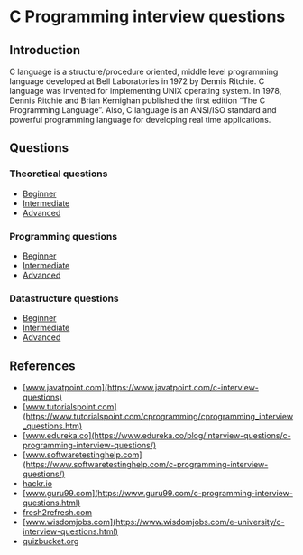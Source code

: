 # C Programming interview questions

## Introduction
C language is a structure/procedure oriented, middle level programming language developed at Bell Laboratories in 1972 by Dennis Ritchie.
C language was invented for implementing UNIX operating system.
In 1978, Dennis Ritchie and Brian Kernighan published the first edition “The C Programming Language”.
Also, C language is an ANSI/ISO standard and powerful programming language for developing real time applications.
## Questions
### Theoretical questions
- [Beginner](/c/theoretical/beginner.md)
- [Intermediate](/c/theoretical/intermediate.md)
- [Advanced](/c/theoretical/beginner.md)

### Programming questions
- [Beginner](/c/programming/beginner.md)
- [Intermediate](/c/programming/intermediate.md)
- [Advanced](/c/programming/beginner.md)

### Datastructure questions
- [Beginner](/c/datastructure/beginner.md)
- [Intermediate](/c/datastructure/intermediate.md)
- [Advanced](/c/datastructure/beginner.md)

## References

- [www.javatpoint.com](https://www.javatpoint.com/c-interview-questions)
- [www.tutorialspoint.com](https://www.tutorialspoint.com/cprogramming/cprogramming_interview_questions.htm)
- [www.edureka.co](https://www.edureka.co/blog/interview-questions/c-programming-interview-questions/)
- [www.softwaretestinghelp.com](https://www.softwaretestinghelp.com/c-programming-interview-questions/)
- [hackr.io](https://hackr.io/blog/c-interview-questions)
- [www.guru99.com](https://www.guru99.com/c-programming-interview-questions.html)
- [fresh2refresh.com](https://fresh2refresh.com/c-programming/c-interview-questions-answers/)
- [www.wisdomjobs.com](https://www.wisdomjobs.com/e-university/c-interview-questions.html)
- [quizbucket.org](https://quizbucket.org/c-interview-questions)
